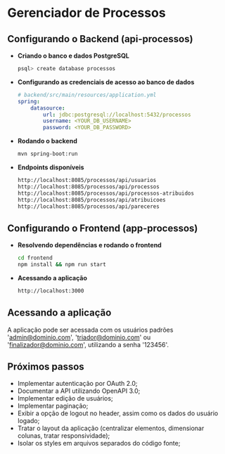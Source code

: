 # Gerenciador de Processos

## Configurando o Backend (api-processos)

+ **Criando o banco e dados PostgreSQL**

	```bash
	psql> create database processos
	```

+ **Configurando as credenciais de acesso ao banco de dados**

	```yml
	# backend/src/main/resources/application.yml
	spring:
	    datasource:
	        url: jdbc:postgresql://localhost:5432/processos
	        username: <YOUR_DB_USERNAME>
	        password: <YOUR_DB_PASSWORD>
	```

+ **Rodando o backend**

	```bash
	mvn spring-boot:run
	```

+ **Endpoints disponíveis**

	```bash
	http://localhost:8085/processos/api/usuarios
	http://localhost:8085/processos/api/processos
	http://localhost:8085/processos/api/processos-atribuidos
	http://localhost:8085/processos/api/atribuicoes
	http://localhost:8085/processos/api/pareceres
	```

## Configurando o Frontend (app-processos)

+ **Resolvendo dependências e rodando o frontend**

	```bash
	cd frontend
	npm install && npm run start
	```

+ **Acessando a aplicação**

	```bash
	http://localhost:3000
	```

## Acessando a aplicação

A aplicação pode ser acessada com os usuários padrões 'admin@dominio.com', 'triador@dominio.com' ou 'finalizador@dominio.com', utilizando a senha '123456'.

## Próximos passos

* Implementar autenticação por OAuth 2.0;
* Documentar a API utilizando OpenAPI 3.0;
* Implementar edição de usuários;
* Implementar paginação;
* Exibir a opção de logout no header, assim como os dados do usuário logado;
* Tratar o layout da aplicação (centralizar elementos, dimensionar colunas, tratar responsividade);
* Isolar os styles em arquivos separados do código fonte;